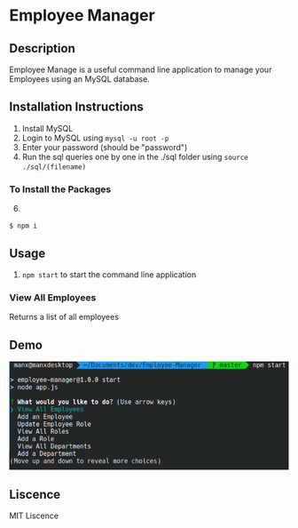 # Employee Manager

## Description
Employee Manage is a useful command line application to manage your Employees using an MySQL database.

## Installation Instructions
1. Install MySQL
2. Login to MySQL using ```mysql -u root -p```
3. Enter your password (should be "password")
4. Run the sql queries one by one in the ./sql folder using ```source ./sql/(filename)```

### To Install the Packages

6.

```
$ npm i 
```

## Usage
1. ```npm start``` to start the command line application

### View All Employees
Returns a list of all employees

## Demo
![demo picture](https://github.com/jakeadelman/Employee-Manager/blob/master/pictures/employeemanager.png)

## Liscence
MIT Liscence
